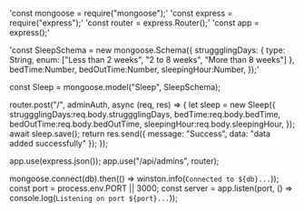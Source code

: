 'const mongoose = require("mongoose");'
'const express = require("express");'
'const router = express.Router();'
'const app = express();'

'const SleepSchema = new mongoose.Schema({
    struggglingDays: { type: String, enum: ["Less than 2 weeks", "2 to 8 weeks", "More than 8 weeks"] },
    bedTime:Number,
    bedOutTime:Number,
    sleepingHour:Number,
    });'

const Sleep = mongoose.model("Sleep", SleepSchema);

router.post("/", adminAuth, async (req, res) => {
  let sleep = new Sleep({
    struggglingDays:req.body.struggglingDays,
    bedTime:req.body.bedTime,
    bedOutTime:req.body.bedOutTime,
    sleepingHour:req.body.sleepingHour,
  });
  await sleep.save();
  return res.send({ message: "Success", data: "data added successfully" });
});

app.use(express.json());
app.use("/api/admins", router);

mongoose.connect(db).then(() => winston.info(`Connected to ${db}...`));
const port = process.env.PORT || 3000;
const server = app.listen(port, () => console.log(`Listening on port ${port}...`));
